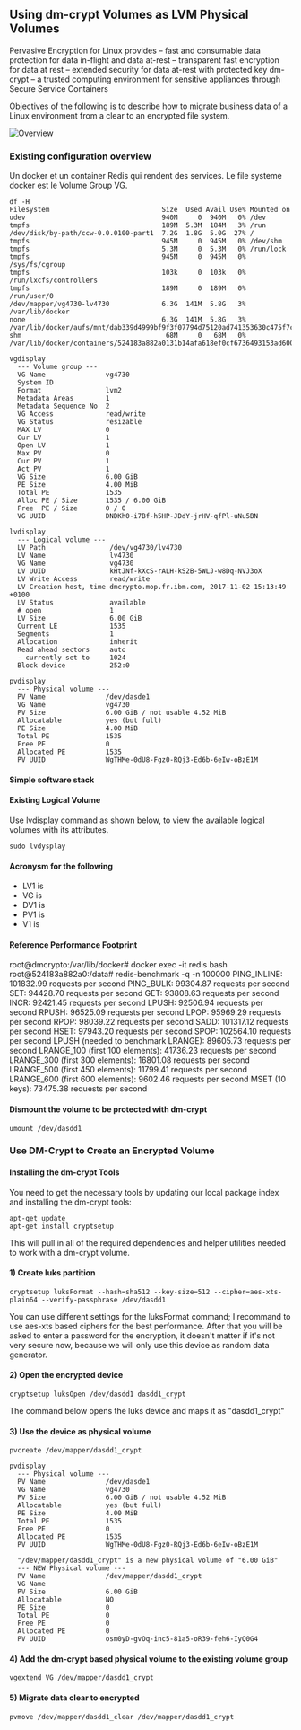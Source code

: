 ## Using dm-crypt Volumes as LVM Physical Volumes

Pervasive Encryption for Linux provides
– fast and consumable data protection for data in-flight and data at-rest
– transparent fast encryption for data at rest
– extended security for data at-rest with protected key dm-crypt
– a trusted computing environment for sensitive appliances through Secure Service Containers

Objectives of the following is to describe how to migrate business data of a Linux environment from a clear to an encrypted file system. 

![Overview](https://github.com/guikarai/LinuxONE-dmcrypt/blob/master/data-migration-objective.png?raw=true)

### Existing configuration overview
Un docker et un container Redis qui rendent des services. Le file systeme docker est le Volume Group VG.

```
df -H
Filesystem                            Size  Used Avail Use% Mounted on
udev                                  940M     0  940M   0% /dev
tmpfs                                 189M  5.3M  184M   3% /run
/dev/disk/by-path/ccw-0.0.0100-part1  7.2G  1.8G  5.0G  27% /
tmpfs                                 945M     0  945M   0% /dev/shm
tmpfs                                 5.3M     0  5.3M   0% /run/lock
tmpfs                                 945M     0  945M   0% /sys/fs/cgroup
tmpfs                                 103k     0  103k   0% /run/lxcfs/controllers
tmpfs                                 189M     0  189M   0% /run/user/0
/dev/mapper/vg4730-lv4730             6.3G  141M  5.8G   3% /var/lib/docker
none                                  6.3G  141M  5.8G   3% /var/lib/docker/aufs/mnt/dab339d4999bf9f3f07794d75120ad741353630c475f7c54aac0b5158cced8aa
shm                                    68M     0   68M   0% /var/lib/docker/containers/524183a882a0131b14afa618ef0cf6736493153ad600ec759fb74e27108aa67c
 ```

```
vgdisplay
  --- Volume group ---
  VG Name               vg4730
  System ID
  Format                lvm2
  Metadata Areas        1
  Metadata Sequence No  2
  VG Access             read/write
  VG Status             resizable
  MAX LV                0
  Cur LV                1
  Open LV               1
  Max PV                0
  Cur PV                1
  Act PV                1
  VG Size               6.00 GiB
  PE Size               4.00 MiB
  Total PE              1535
  Alloc PE / Size       1535 / 6.00 GiB
  Free  PE / Size       0 / 0
  VG UUID               DNDKh0-i7Bf-h5HP-JDdY-jrHV-qfPl-uNu5BN
```

```
lvdisplay
  --- Logical volume ---
  LV Path                /dev/vg4730/lv4730
  LV Name                lv4730
  VG Name                vg4730
  LV UUID                kHtJNf-kXcS-rALH-kS2B-5WLJ-w8Dq-NVJ3oX
  LV Write Access        read/write
  LV Creation host, time dmcrypto.mop.fr.ibm.com, 2017-11-02 15:13:49 +0100
  LV Status              available
  # open                 1
  LV Size                6.00 GiB
  Current LE             1535
  Segments               1
  Allocation             inherit
  Read ahead sectors     auto
  - currently set to     1024
  Block device           252:0
```


```
pvdisplay
  --- Physical volume ---
  PV Name               /dev/dasde1
  VG Name               vg4730
  PV Size               6.00 GiB / not usable 4.52 MiB
  Allocatable           yes (but full)
  PE Size               4.00 MiB
  Total PE              1535
  Free PE               0
  Allocated PE          1535
  PV UUID               WgTHMe-0dU8-Fgz0-RQj3-Ed6b-6eIw-oBzE1M
 ``` 

#### Simple software stack
#### Existing Logical Volume
Use lvdisplay command as shown below, to view the available logical volumes with its attributes.
```
sudo lvdysplay
```
#### Acronysm for the following
* LV1 is
* VG is 
* DV1 is
* PV1 is
* V1 is

#### Reference Performance Footprint
root@dmcrypto:/var/lib/docker# docker exec -it redis bash
root@524183a882a0:/data# redis-benchmark -q -n 100000
PING_INLINE: 101832.99 requests per second
PING_BULK: 99304.87 requests per second
SET: 94428.70 requests per second
GET: 93808.63 requests per second
INCR: 92421.45 requests per second
LPUSH: 92506.94 requests per second
RPUSH: 96525.09 requests per second
LPOP: 95969.29 requests per second
RPOP: 98039.22 requests per second
SADD: 101317.12 requests per second
HSET: 97943.20 requests per second
SPOP: 102564.10 requests per second
LPUSH (needed to benchmark LRANGE): 89605.73 requests per second
LRANGE_100 (first 100 elements): 41736.23 requests per second
LRANGE_300 (first 300 elements): 16801.08 requests per second
LRANGE_500 (first 450 elements): 11799.41 requests per second
LRANGE_600 (first 600 elements): 9602.46 requests per second
MSET (10 keys): 73475.38 requests per second
 
#### Dismount the volume to be protected with dm-crypt
```
umount /dev/dasdd1
```

### Use DM-Crypt to Create an Encrypted Volume

#### Installing the dm-crypt Tools
You need to get the necessary tools by updating our local package index and installing the dm-crypt tools:
```
apt-get update
apt-get install cryptsetup
```
This will pull in all of the required dependencies and helper utilities needed to work with a dm-crypt volume.

#### 1) Create luks partition
```
cryptsetup luksFormat --hash=sha512 --key-size=512 --cipher=aes-xts-plain64 --verify-passphrase /dev/dasdd1
```
You can use different settings for the luksFormat command; I recommand to use aes-xts based ciphers for the best performance. After that you will be asked to enter a password for the encryption, it doesn't matter if it's not very secure now, because we will only use this device as random data generator.

#### 2) Open the encrypted device
```
cryptsetup luksOpen /dev/dasdd1 dasdd1_crypt
```
The command below opens the luks device and maps it as "dasdd1_crypt"

#### 3) Use the device as physical volume
```
pvcreate /dev/mapper/dasdd1_crypt
```
```
pvdisplay
  --- Physical volume ---
  PV Name               /dev/dasde1
  VG Name               vg4730
  PV Size               6.00 GiB / not usable 4.52 MiB
  Allocatable           yes (but full)
  PE Size               4.00 MiB
  Total PE              1535
  Free PE               0
  Allocated PE          1535
  PV UUID               WgTHMe-0dU8-Fgz0-RQj3-Ed6b-6eIw-oBzE1M

  "/dev/mapper/dasdd1_crypt" is a new physical volume of "6.00 GiB"
  --- NEW Physical volume ---
  PV Name               /dev/mapper/dasdd1_crypt
  VG Name
  PV Size               6.00 GiB
  Allocatable           NO
  PE Size               0
  Total PE              0
  Free PE               0
  Allocated PE          0
  PV UUID               osm0yD-gvOq-inc5-81a5-oR39-feh6-IyQ0G4
```

#### 4) Add the dm-crypt based physical volume to the existing volume group
```
vgextend VG /dev/mapper/dasdd1_crypt
```

#### 5) Migrate data clear to encrypted
```
pvmove /dev/mapper/dasdd1_clear /dev/mapper/dasdd1_crypt
```


